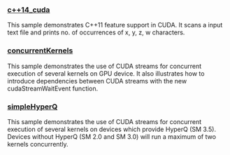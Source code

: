
### [c++14_cuda](./c++14_cuda)
This sample demonstrates C++11 feature support in CUDA. It scans a input text file and prints no. of occurrences of x, y, z, w characters. 

### [concurrentKernels](./concurrentKernels)
This sample demonstrates the use of CUDA streams for concurrent execution of several kernels on GPU device. It also illustrates how to introduce dependencies between CUDA streams with the new cudaStreamWaitEvent function.


### [simpleHyperQ](./simpleHyperQ)
This sample demonstrates the use of CUDA streams for concurrent execution of several kernels on devices which provide HyperQ (SM 3.5).  Devices without HyperQ (SM 2.0 and SM 3.0) will run a maximum of two kernels concurrently.


